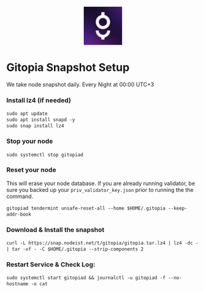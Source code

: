 <p align="center">
  <img height="100" height="auto" src="https://raw.githubusercontent.com/Nodeist/Kurulumlar/main/logos/gitopia.png">
</p>



# Gitopia Snapshot Setup
We take node snapshot daily.
Every Night at 00:00 UTC+3

### Install lz4 (if needed)
```
sudo apt update
sudo apt install snapd -y
sudo snap install lz4
```

### Stop your node
```
sudo systemctl stop gitopiad
```

### Reset your node
This will erase your node database. If you are already running validator, be sure you backed up your `priv_validator_key.json` prior to running the the command.

```
gitopiad tendermint unsafe-reset-all --home $HOME/.gitopia --keep-addr-book
```

### Download & Install the snapshot
```
curl -L https://snap.nodeist.net/t/gitopia/gitopia.tar.lz4 | lz4 -dc - | tar -xf - -C $HOME/.gitopia --strip-components 2
```

### Restart Service & Check Log:
```
sudo systemctl start gitopiad && journalctl -u gitopiad -f --no-hostname -o cat
```
